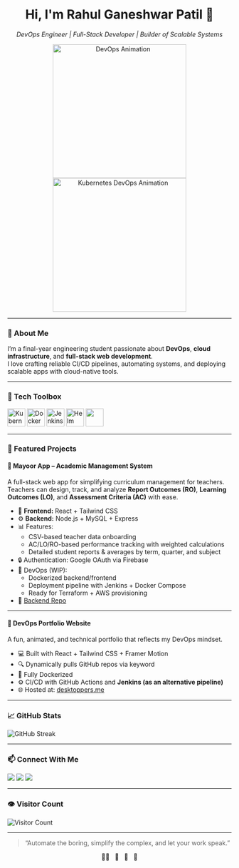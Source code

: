 <h1 align="center">Hi, I'm Rahul Ganeshwar Patil 👋</h1>
<p align="center">
  <em>DevOps Engineer | Full-Stack Developer | Builder of Scalable Systems</em>
</p>

<p align="center">
  <img src="https://media.giphy.com/media/ZVik7pBtu9dNS/giphy.gif" width="300" alt="DevOps Animation" />
  <img src="https://media.giphy.com/media/Y4ak9Ki2GZCbJxAnJD/giphy.gif" width="300" alt="Kubernetes DevOps Animation" />
</p>


---

### 🚀 About Me

I’m a final-year engineering student passionate about **DevOps**, **cloud infrastructure**, and **full-stack web development**.  
I love crafting reliable CI/CD pipelines, automating systems, and deploying scalable apps with cloud-native tools.

---

### 🧰 Tech Toolbox

<p align="left">
  <img src="https://cdn.jsdelivr.net/gh/devicons/devicon/icons/kubernetes/kubernetes-plain-wordmark.svg" width="40" alt="Kubernetes" />
  <img src="https://cdn.jsdelivr.net/gh/devicons/devicon/icons/docker/docker-original-wordmark.svg" width="40" alt="Docker" />
  <img src="https://cdn.jsdelivr.net/gh/devicons/devicon/icons/jenkins/jenkins-original.svg" width="40" alt="Jenkins" />
  <img src="https://cdn.jsdelivr.net/gh/devicons/devicon/icons/helm/helm-original.svg" width="40" alt="Helm" />
  <img src="https://cdn.jsdelivr.net/gh/devicons/devicon@latest/icons/amazonwebservices/amazonwebservices-original-wordmark.svg" width="40" />
          
</p>

---

### 📌 Featured Projects

#### 📘 Mayoor App – Academic Management System  
A full-stack web app for simplifying curriculum management for teachers.  
Teachers can design, track, and analyze **Report Outcomes (RO)**, **Learning Outcomes (LO)**, and **Assessment Criteria (AC)** with ease.

- 📁 **Frontend:** React + Tailwind CSS  
- ⚙️ **Backend:** Node.js + MySQL + Express  
- 📊 Features:
  - CSV-based teacher data onboarding
  - AC/LO/RO-based performance tracking with weighted calculations
  - Detailed student reports & averages by term, quarter, and subject
- 🔒 Authentication: Google OAuth via Firebase  
- 🔧 DevOps (WIP):
  - Dockerized backend/frontend
  - Deployment pipeline with Jenkins + Docker Compose
  - Ready for Terraform + AWS provisioning
- 🔗 [Backend Repo](https://github.com/SachinXCode313/Mayoor-Backend)

---

#### 🧪 DevOps Portfolio Website  
A fun, animated, and technical portfolio that reflects my DevOps mindset.

- 💻 Built with React + Tailwind CSS + Framer Motion
- 🔍 Dynamically pulls GitHub repos via keyword
- 🐳 Fully Dockerized  
- ⚙️ CI/CD with GitHub Actions and **Jenkins (as an alternative pipeline)**
- 🌐 Hosted at: [desktoppers.me](https://portfolio.desktoppers.me)

---

### 📈 GitHub Stats

<p align="left">
  <img src="https://github-readme-streak-stats.herokuapp.com?user=Rahul-Patil123&theme=blue-green&hide_border=true" alt="GitHub Streak" />
</p>

---

### 📫 Connect With Me

<p align="left">
  <a href="mailto:rahulpatilccis@gmail.com"><img src="https://img.shields.io/badge/Email-D14836?style=for-the-badge&logo=gmail&logoColor=white" /></a>
  <a href="https://www.linkedin.com/in/rahul-patil-4b9767286/"><img src="https://img.shields.io/badge/LinkedIn-blue?style=for-the-badge&logo=linkedin&logoColor=white" /></a>
  <a href="https://twitter.com/Rahul_Patil123"><img src="https://img.shields.io/badge/Twitter-1DA1F2?style=for-the-badge&logo=twitter&logoColor=white" /></a>
</p>

---

### 👁️ Visitor Count

![Visitor Count](https://komarev.com/ghpvc/?username=Rahul-Patil123&style=flat-square&color=blue)

---

> “Automate the boring, simplify the complex, and let your work speak.”
<p align="center">
  🐳💨 &nbsp; 🚀 &nbsp; 🤖 &nbsp; 🐙
</p>
